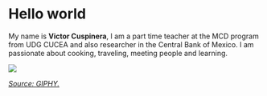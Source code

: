 # Hello world

My name is **Victor Cuspinera**, I am a part time teacher at the MCD program from UDG CUCEA and also researcher in the Central Bank of Mexico. I am passionate about cooking, traveling, meeting people and learning.

![](https://media.giphy.com/media/9ADoZQgs0tyww/giphy.gif)

*[Source: GIPHY.](https://media.giphy.com/media/9ADoZQgs0tyww/giphy.gif)*
